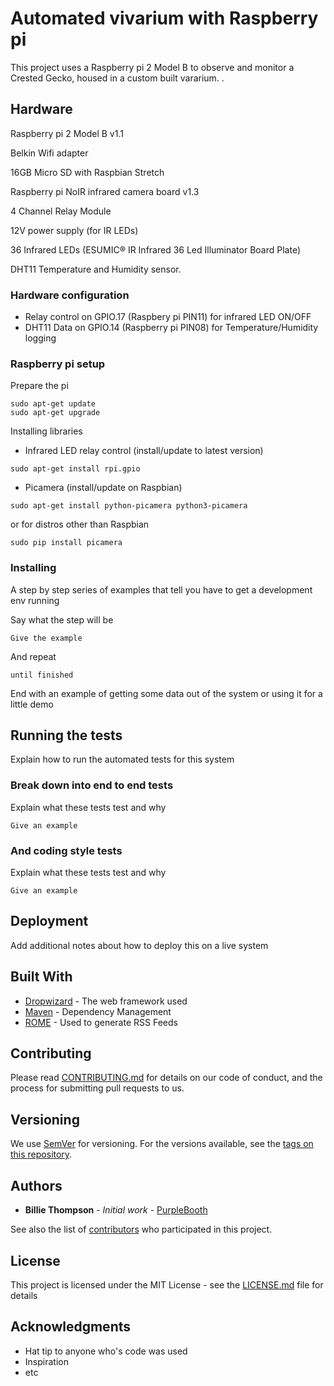 
# Automated vivarium with Raspberry pi

This project uses a Raspberry pi 2 Model B to observe and monitor a Crested Gecko, housed in a custom built vararium. . 

## Hardware 
Raspberry pi 2 Model B v1.1 

Belkin Wifi adapter  

16GB Micro SD with Raspbian Stretch  

Raspberry pi NoIR infrared camera board v1.3 

4 Channel Relay Module  

12V power supply (for IR LEDs)  

36 Infrared LEDs (ESUMIC® IR Infrared 36 Led Illuminator Board Plate) 

DHT11 Temperature and Humidity sensor.

### Hardware configuration

* Relay control on GPIO.17 (Raspbery pi PIN11) for infrared LED ON/OFF
* DHT11 Data on GPIO.14 (Raspberry pi PIN08) for Temperature/Humidity logging


### Raspberry pi setup

Prepare the pi
```
sudo apt-get update
sudo apt-get upgrade
```
Installing libraries

* Infrared LED relay control (install/update to latest version)
```
sudo apt-get install rpi.gpio
```
* Picamera (install/update on Raspbian)
```
sudo apt-get install python-picamera python3-picamera
```
  or for distros other than Raspbian
```
sudo pip install picamera
```



### Installing

A step by step series of examples that tell you have to get a development env running

Say what the step will be

```
Give the example
```

And repeat

```
until finished
```

End with an example of getting some data out of the system or using it for a little demo

## Running the tests

Explain how to run the automated tests for this system

### Break down into end to end tests

Explain what these tests test and why

```
Give an example
```

### And coding style tests

Explain what these tests test and why

```
Give an example
```

## Deployment

Add additional notes about how to deploy this on a live system

## Built With

* [Dropwizard](http://www.dropwizard.io/1.0.2/docs/) - The web framework used
* [Maven](https://maven.apache.org/) - Dependency Management
* [ROME](https://rometools.github.io/rome/) - Used to generate RSS Feeds

## Contributing

Please read [CONTRIBUTING.md](https://gist.github.com/PurpleBooth/b24679402957c63ec426) for details on our code of conduct, and the process for submitting pull requests to us.

## Versioning

We use [SemVer](http://semver.org/) for versioning. For the versions available, see the [tags on this repository](https://github.com/your/project/tags). 

## Authors

* **Billie Thompson** - *Initial work* - [PurpleBooth](https://github.com/PurpleBooth)

See also the list of [contributors](https://github.com/your/project/contributors) who participated in this project.

## License

This project is licensed under the MIT License - see the [LICENSE.md](LICENSE.md) file for details

## Acknowledgments

* Hat tip to anyone who's code was used
* Inspiration
* etc
